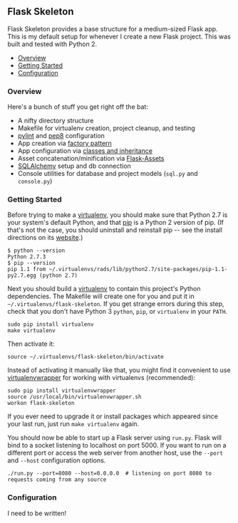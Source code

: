 ## Flask Skeleton
Flask Skeleton provides a base structure for a medium-sized Flask app. This is my default setup for whenever I create a new Flask project. This was built and tested with Python 2.

* [Overview](#overview)
* [Getting Started](#getting-started)
* [Configuration](#configuration)

### Overview
Here's a bunch of stuff you get right off the bat:
* A nifty directory structure
* Makefile for virtualenv creation, project cleanup, and testing
* [pylint][pylint-docs] and [pep8][pep8-docs] configuration
* App creation via [factory pattern][app-factory]
* App configuration via [classes and inheritance][app-config]
* Asset concatenation/minification via [Flask-Assets][flask-assets]
* [SQLAlchemy][sqlalchemy] setup and db connection
* Console utilities for database and project models (`sql.py` and `console.py`)

### Getting Started
Before trying to make a [virtualenv][venv-docs], you should make sure that Python 2.7 is your system's default Python, and that [pip][pip-docs] is a Python 2 version of pip. (If that's not the case, you should uninstall and reinstall pip -- see the install directions on its [website][pip-docs].)
```
$ python --version
Python 2.7.3
$ pip --version
pip 1.1 from ~/.virtualenvs/rads/lib/python2.7/site-packages/pip-1.1-py2.7.egg (python 2.7)
```
Next you should build a [virtualenv][venv-docs] to contain this project's Python dependencies. The Makefile will create one for you and put it in `~/.virtualenvs/flask-skeleton`. If you get strange errors during this step, check that you don't have Python 3 `python`, `pip`, or `virtualenv` in your `PATH`.
```
sudo pip install virtualenv
make virtualenv
```
Then activate it:
```
source ~/.virtualenvs/flask-skeleton/bin/activate
```
Instead of activating it manually like that, you might find it convenient to use [virtualenvwrapper][venv-wrapper-docs] for working with virtualenvs (recommended):
```
sudo pip install virtualenvwrapper
source /usr/local/bin/virtualenvwrapper.sh
workon flask-skeleton
```
If you ever need to upgrade it or install packages which appeared since your last run, just run `make virtualenv` again.

You should now be able to start up a Flask server using `run.py`. Flask will bind to a socket listening to localhost on port 5000. If you want to run on a different port or access the web server from another host, use the `--port` and `--host` configuration options.
```
./run.py --port=8080 --host=0.0.0.0  # listening on port 8080 to requests coming from any source
```

### Configuration
I need to be written!

[pylint-docs]: http://docs.pylint.org/intro.html
[pep8-docs]: http://legacy.python.org/dev/peps/pep-0008/#introduction
[app-factory]: http://flask.pocoo.org/docs/patterns/appfactories/
[app-config]: http://flask.pocoo.org/docs/config/#config
[flask-assets]: http://flask-assets.readthedocs.org/en/latest/
[sqlalchemy]: http://www.sqlalchemy.org/

[venv-docs]: http://docs.python-guide.org/en/latest/dev/virtualenvs/
[pip-docs]: http://pip.readthedocs.org/
[venv-wrapper-docs]: http://virtualenvwrapper.readthedocs.org/en/latest/
